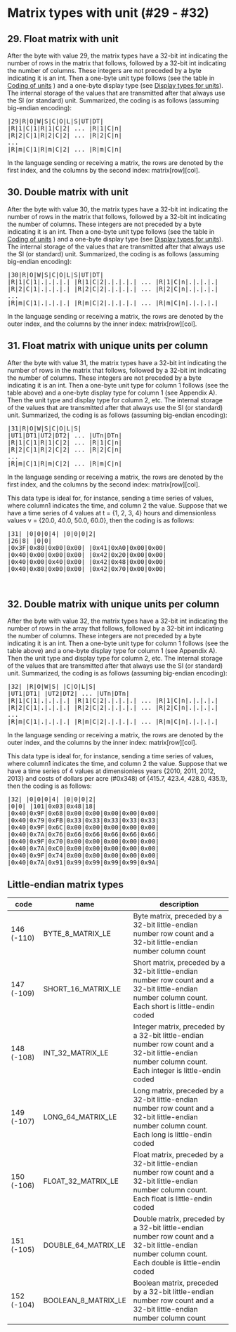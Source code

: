 # Matrix types with unit (#29 - #32)

## 29. Float matrix with unit

After the byte with value 29, the matrix types have a 32-bit int indicating the number of rows in 
the matrix that follows, followed by a 32-bit int indicating the number of columns. These integers 
are not preceded by a byte indicating it is an int. Then a one-byte unit type follows (see the table in [Coding of units](../coding-units) ) and a one-byte display type (see  [Display types for units](../display-types)). The internal storage of the values that are 
transmitted after that always use the SI (or standard) unit. Summarized, the coding is as follows
(assuming big-endian encoding):

<pre>
|29|R|O|W|S|C|O|L|S|UT|DT|
|R|1|C|1|R|1|C|2| ... |R|1|C|n|
|R|2|C|1|R|2|C|2| ... |R|2|C|n|
...
|R|m|C|1|R|m|C|2| ... |R|m|C|n|
</pre>

In the language sending or receiving a matrix, the rows are denoted by the first index, and the
columns by the second index: matrix\[row\]\[col\].


## 30. Double matrix with unit

After the byte with value 30, the matrix types have a 32-bit int indicating the number of rows in 
the matrix that follows, followed by a 32-bit int indicating the number of columns. These integers 
are not preceded by a byte indicating it is an int. Then a one-byte unit type follows (see the table in [Coding of units](../coding-units) ) and a one-byte display type (see  [Display types for units](../display-types)). The internal storage of the values that are 
transmitted after that always use the SI (or standard) unit. Summarized, the coding is as follows (assuming big-endian encoding):

<pre>
|30|R|O|W|S|C|O|L|S|UT|DT|
|R|1|C|1|.|.|.|.| |R|1|C|2|.|.|.|.| ... |R|1|C|n|.|.|.|.|
|R|2|C|1|.|.|.|.| |R|2|C|2|.|.|.|.| ... |R|2|C|n|.|.|.|.|
...
|R|m|C|1|.|.|.|.| |R|m|C|2|.|.|.|.| ... |R|m|C|n|.|.|.|.|
</pre>

In the language sending or receiving a matrix, the rows are denoted by the outer index, and the
columns by the inner index: matrix\[row\]\[col\].


## 31. Float matrix with unique units per column

After the byte with value 31, the matrix types have a 32-bit int indicating the number of rows in 
the matrix that follows, followed by a 32-bit int indicating the number of columns. These integers 
are not preceded by a byte indicating it is an int. Then a one-byte unit type for column 1 follows 
(see the table above) and a one-byte display type for column 1 (see Appendix A). Then the unit type and display type for 
column 2, etc. The internal storage of the values that are transmitted after that always use the SI 
(or standard) unit. Summarized, the coding is as follows (assuming big-endian encoding):

<pre>
|31|R|O|W|S|C|O|L|S|
|UT1|DT1|UT2|DT2| ... |UTn|DTn|
|R|1|C|1|R|1|C|2| ... |R|1|C|n|
|R|2|C|1|R|2|C|2| ... |R|2|C|n|
...
|R|m|C|1|R|m|C|2| ... |R|m|C|n|
</pre>

In the language sending or receiving a matrix, the rows are denoted by the first index, and the
columns by the second index: matrix\[row\]\[col\].

This data type is ideal for, for instance, sending a time series of values, where column1 indicates 
the time, and column 2 the value. Suppose that we have a time series of 4 values at t = {1, 2, 3, 
4} hours and dimensionless values v = {20.0, 40.0, 50.0, 60.0}, then the coding is as follows:

<pre>
|31| |0|0|0|4| |0|0|0|2|
|26|8| |0|0|
|0x3F|0x80|0x00|0x00| |0x41|0xA0|0x00|0x00|
|0x40|0x00|0x00|0x00| |0x42|0x20|0x00|0x00|
|0x40|0x00|0x40|0x00| |0x42|0x48|0x00|0x00|
|0x40|0x80|0x00|0x00| |0x42|0x70|0x00|0x00|
</pre>
<br>


## 32. Double matrix with unique units per column

After the byte with value 32, the matrix types have a 32-bit int indicating the number of rows in 
the array that follows, followed by a 32-bit int indicating the number of columns. These integers 
are not preceded by a byte indicating it is an int. Then a one-byte unit type for column 1 follows 
(see the table above) and a one-byte display type for column 1 (see Appendix A). Then the unit type and display type for 
column 2, etc. The internal storage of the values that are transmitted after that always use the SI 
(or standard) unit. Summarized, the coding is as follows (assuming big-endian encoding):

<pre>
|32| |R|O|W|S| |C|O|L|S|
|UT1|DT1| |UT2|DT2| ... |UTn|DTn|
|R|1|C|1|.|.|.|.| |R|1|C|2|.|.|.|.| ... |R|1|C|n|.|.|.|.|
|R|2|C|1|.|.|.|.| |R|2|C|2|.|.|.|.| ... |R|2|C|n|.|.|.|.|
...
|R|m|C|1|.|.|.|.| |R|m|C|2|.|.|.|.| ... |R|m|C|n|.|.|.|.|
</pre>

In the language sending or receiving a matrix, the rows are denoted by the outer index, and the
columns by the inner index: matrix\[row\]\[col\].

This data type is ideal for, for instance, sending a time series of values, where column1 indicates 
the time, and column 2 the value. Suppose that we have a time series of 4 values at dimensionless 
years {2010, 2011, 2012, 2013} and costs of dollars per acre (#0x348) of {415.7, 423.4, 428.0, 435.1}, 
then the coding is as follows:

<pre>
|32| |0|0|0|4| |0|0|0|2|
|0|0| |101|0x03|0x48|18|
|0x40|0x9F|0x68|0x00|0x00|0x00|0x00|0x00|
|0x40|0x79|0xFB|0x33|0x33|0x33|0x33|0x33|
|0x40|0x9F|0x6C|0x00|0x00|0x00|0x00|0x00|
|0x40|0x7A|0x76|0x66|0x66|0x66|0x66|0x66|
|0x40|0x9F|0x70|0x00|0x00|0x00|0x00|0x00|
|0x40|0x7A|0xC0|0x00|0x00|0x00|0x00|0x00|
|0x40|0x9F|0x74|0x00|0x00|0x00|0x00|0x00|
|0x40|0x7A|0x91|0x99|0x99|0x99|0x99|0x9A|
</pre>


## Little-endian matrix types

| code | name | description |
| ------ | ------- | -------------- |
| 146 (-110) | BYTE_8_MATRIX_LE | Byte matrix, preceded by a 32-bit little-endian number row count and a 32-bit little-endian number column count |
| 147 (-109) | SHORT_16_MATRIX_LE | Short matrix, preceded by a 32-bit little-endian number row count and a 32-bit little-endian number column count. Each short is little-endin coded |
| 148 (-108) | INT_32_MATRIX_LE | Integer matrix, preceded by a 32-bit little-endian number row count and a 32-bit little-endian number column count. Each integer is little-endin coded |
| 149 (-107) | LONG_64_MATRIX_LE | Long matrix, preceded by a 32-bit little-endian number row count and a 32-bit little-endian number column count. Each long is little-endin coded |
| 150 (-106) | FLOAT_32_MATRIX_LE | Float matrix, preceded by a 32-bit little-endian number row count and a 32-bit little-endian number column count. Each float is little-endin coded |
| 151 (-105) | DOUBLE_64_MATRIX_LE | Double matrix, preceded by a 32-bit little-endian number row count and a 32-bit little-endian number column count. Each double is little-endin coded |
| 152 (-104) | BOOLEAN_8_MATRIX_LE | Boolean matrix, preceded by a 32-bit little-endian number row count and a 32-bit little-endian number column count |
